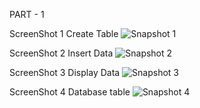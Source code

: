 PART - 1

ScreenShot 1 Create Table
![Snapshot 1](https://cloud.githubusercontent.com/assets/16992391/14084446/5e4a1640-f538-11e5-82fc-92bc1e7dcd27.JPG)

ScreenShot 2 Insert Data
![Snapshot 2](https://cloud.githubusercontent.com/assets/16992391/14084465/735311f4-f538-11e5-9479-7bd7b776dc7a.JPG)

ScreenShot 3 Display Data
![Snapshot 3](https://cloud.githubusercontent.com/assets/16992391/14084476/7eaa2a42-f538-11e5-97b4-6adb80198486.JPG)

ScreenShot 4 Database table
![Snapshot 4](https://cloud.githubusercontent.com/assets/16992391/14084490/95079400-f538-11e5-83be-d9b90a01861b.JPG)